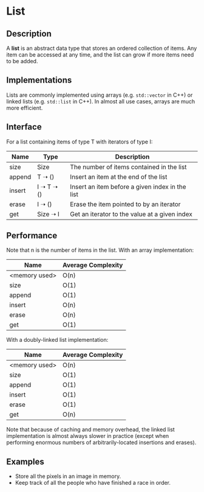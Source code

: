 # List

## Description
A **list** is an abstract data type that stores an ordered collection of items.
Any item can be accessed at any time, and the list can grow if more items need
to be added.

## Implementations
Lists are commonly implemented using arrays (e.g. `std::vector` in C++) or
linked lists (e.g. `std::list` in C++). In almost all use cases, arrays are much
more efficient.

## Interface
For a list containing items of type T with iterators of type I:

| Name     | Type           | Description                                      |
| -------- | -------------- | -----------------------------------------------  |
| size     | Size           | The number of items contained in the list        |
| append   | T ➝ ()         | Insert an item at the end of the list            |
| insert   | I ➝ T ➝ ()     | Insert an item before a given index in the list  |
| erase    | I ➝ ()         | Erase the item pointed to by an iterator         |
| get      | Size ➝ I       | Get an iterator to the value at a given index    |

## Performance
Note that n is the number of items in the list.
With an array implementation:

| Name            | Average Complexity |
| --------------- | ------------------ |
| \<memory used\> | O(n)               |
| size            | O(1)               |
| append          | O(1)               |
| insert          | O(n)               |
| erase           | O(n)               |
| get             | O(1)               |

With a doubly-linked list implementation:

| Name            | Average Complexity |
| --------------- | ------------------ |
| \<memory used\> | O(n)               |
| size            | O(1)               |
| append          | O(1)               |
| insert          | O(1)               |
| erase           | O(1)               |
| get             | O(n)               |

Note that because of caching and memory overhead, the linked list implementation
is almost always slower in practice (except when performing enormous numbers of
arbitrarily-located insertions and erases).

## Examples
- Store all the pixels in an image in memory.
- Keep track of all the people who have finished a race in order.
